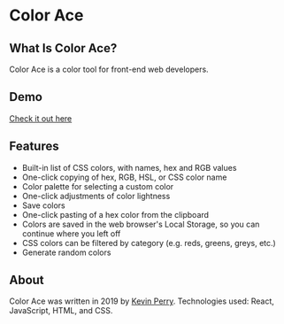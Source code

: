 # Color Ace

## What Is Color Ace?
Color Ace is a color tool for front-end web developers.

## Demo
[Check it out here](https://color-ace.netlify.com/)

## Features
- Built-in list of CSS colors, with names, hex and RGB values
- One-click copying of hex, RGB, HSL, or CSS color name
- Color palette for selecting a custom color
- One-click adjustments of color lightness
- Save colors
- One-click pasting of a hex color from the clipboard
- Colors are saved in the web browser's Local Storage, so you can continue where you left off
- CSS colors can be filtered by category (e.g. reds, greens, greys, etc.)
- Generate random colors

## About
Color Ace was written in 2019 by [Kevin Perry](https://k-perry.github.io/).  Technologies used: React, JavaScript, HTML, and CSS.